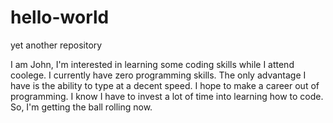 # hello-world
yet another repository

I am John, I'm interested in learning some coding skills while I attend coolege. I currently have zero programming skills. The only advantage I have is the ability to type at a decent speed. I hope to make a career out of programming. I know I have to invest a lot of time into learning how to code. So, I'm getting the ball rolling now.
